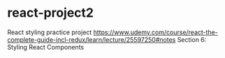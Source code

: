 # react-project2
React styling practice project
https://www.udemy.com/course/react-the-complete-guide-incl-redux/learn/lecture/25597250#notes
Section 6: Styling React Components